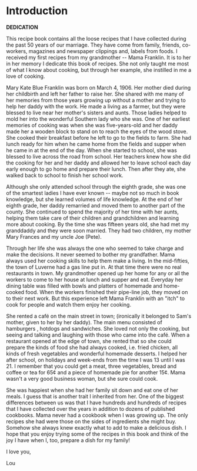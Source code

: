 # Introduction

**DEDICATION**

This recipe book contains all the loose recipes that I have collected
during the past 50 years of our marriage. They have come from family,
friends, co-workers, magazines and newspaper clippings and, labels from
foods. I received my first recipes from my grandmother -- Mama Franklin.
It is to her in her memory I dedicate this book of recipes. She not only
taught me most of what I know about cooking, but through her example,
she instilled in me a love of cooking.

Mary Kate Blue Franklin was born on March 4, 1906. Her mother died
during her childbirth and left her father to raise her. She shared with
me many of her memories from those years growing up without a mother and
trying to help her daddy with the work. He made a living as a farmer,
but they were blessed to live near her mother's sisters and aunts. Those
ladies helped to mold her into the wonderful Southern lady who she was.
One of her earliest memories of cooking was when she was five-years-old
and her daddy made her a wooden block to stand on to reach the eyes of
the wood stove. She cooked their breakfast before he left to go to the
fields to farm. She had lunch ready for him when he came home from the
fields and supper when he came in at the end of the day. When she
started to school, she was blessed to live across the road from school.
Her teachers knew how she did the cooking for her and her daddy and
allowed her to leave school each day early enough to go home and prepare
their lunch. Then after they ate, she walked back to school to finish
her school work.

Although she only attended school through the eighth grade, she was one
of the smartest ladies I have ever known -- maybe not so much in book
knowledge, but she learned volumes of life knowledge. At the end of her
eighth grade, her daddy remarried and moved them to another part of the
county. She continued to spend the majority of her time with her aunts,
helping them take care of their children and grandchildren and learning
more about cooking. By the time she was fifteen years old, she had met
my granddaddy and they were soon married. They had two children, my
mother Mary Frances and my uncle Joe (Pete).

Through her life she was always the one who seemed to take charge and
make the decisions. It never seemed to bother my grandfather. Mama
always used her cooking skills to help them make a living. In the
mid-fifties, the town of Luverne had a gas line put in. At that time
there were no real restaurants in town. My grandmother opened up her
home for any or all the workers to come to her house at lunch and supper
and eat. Everyday her dining table was filled with bowls and platters of
homemade and home-cooked food. When the workers finished their pipe-line
job, they moved on to their next work. But this experience left Mama
Franklin with an "itch" to cook for people and watch them enjoy her
cooking.

She rented a café on the main street in town; (ironically it belonged to
Sam's mother, given to her by her daddy). The main menu consisted of
hamburgers , hotdogs and sandwiches. She loved not only the cooking, but
seeing and talking and laughing with those who came into the café. When
a restaurant opened at the edge of town, she rented that so she could
prepare the kinds of food she had always cooked, i.e. fried chicken, all
kinds of fresh vegetables and wonderful homemade desserts. I helped her
after school, on holidays and week-ends from the time I was 13 until I
was 21. I remember that you could get a meat, three vegetables, bread
and coffee or tea for 65¢ and a piece of homemade pie for another 15¢.
Mama wasn't a very good business woman, but she sure could cook.

She was happiest when she had her family sit down and eat one of her
meals. I guess that is another trait I inherited from her. One of the
biggest differences between us was that I have hundreds and hundreds of
recipes that I have collected over the years in addition to dozens of
published cookbooks. Mama never had a cookbook when I was growing up.
The only recipes she had were those on the sides of ingredients she
might buy. Somehow she always knew exactly what to add to make a
delicious dish. I hope that you enjoy trying some of the recipes in this
book and think of the joy I have when I, too, prepare a dish for my
family!

I love you,

Lou

